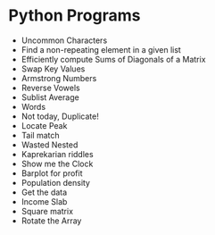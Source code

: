 # Python Programs

- Uncommon Characters
- Find a non-repeating element in a given list
- Efficiently compute Sums of Diagonals of a Matrix
- Swap Key Values
- Armstrong Numbers
- Reverse Vowels
- Sublist Average
- Words
- Not today, Duplicate!
- Locate Peak
- Tail match
- Wasted Nested
- Kaprekarian riddles
- Show me the Clock
- Barplot for profit
- Population density
- Get the data
- Income Slab
- Square matrix
- Rotate the Array
